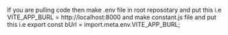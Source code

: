 If you are pulling code then make .env file in root reposotary and put this i.e  VITE_APP_BURL = http://localhost:8000
and make constant.js file and put this i.e  export const bUrl = import.meta.env.VITE_APP_BURL;

 

